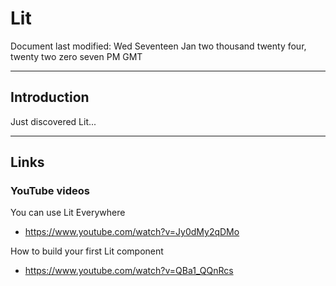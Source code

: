# Lit

Document last modified: Wed Seventeen Jan two thousand twenty four, twenty two zero seven PM GMT

-----

## Introduction

Just discovered Lit...

-----

## Links

### YouTube videos

You can use Lit Everywhere  
- https://www.youtube.com/watch?v=Jy0dMy2qDMo  

How to build your first Lit component  
- https://www.youtube.com/watch?v=QBa1_QQnRcs

